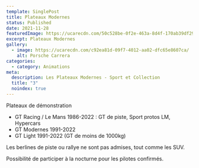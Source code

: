```yaml
---
template: SinglePost
title: Plateaux Modernes
status: Published
date: 2021-11-28
featuredImage: https://ucarecdn.com/50c528be-0f2e-463a-8d4f-170ab39df29b/
excerpt: Plateaux Modernes
gallery:
  - image: https://ucarecdn.com/c92ea81d-09f7-4012-aa02-dfc65e8607ca/
    alt: Porsche Carrera
categories:
  - category: Animations
meta:
  description: Les Plateaux Modernes - Sport et Collection
  title: "3"
  noindex: true
---
```

Plateaux de démonstration

* GT Racing / Le Mans 1986-2022 : GT de piste, Sport protos LM, Hypercars
* GT Modernes 1991-2022
* GT Light 1991-2022 (GT de moins de 1000kg)

Les berlines de piste ou rallye ne sont pas admises, tout comme les SUV.

Possibilité de participer à la nocturne pour les pilotes confirmés.